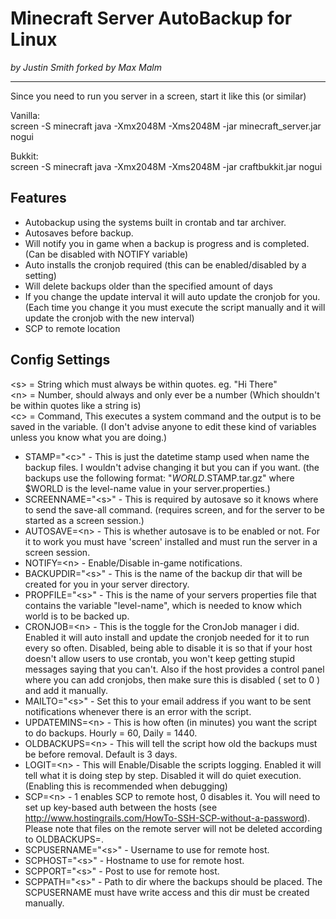 # Minecraft Server AutoBackup for Linux
_by Justin Smith
forked by Max Malm_

---
Since you need to run you server in a screen, start it like this (or similar)

Vanilla:<br>
screen -S minecraft java -Xmx2048M -Xms2048M -jar minecraft_server.jar nogui

Bukkit:<br>
screen -S minecraft java -Xmx2048M -Xms2048M -jar craftbukkit.jar nogui

## Features

* Autobackup using the systems built in crontab and tar archiver.
* Autosaves before backup.
* Will notify you in game when a backup is progress and is completed. (Can be disabled with NOTIFY variable)
* Auto installs the cronjob required (this can be enabled/disabled by a setting)
* Will delete backups older than the specified amount of days
* If you change the update interval it will auto update the cronjob for you. (Each time you change it you must execute the script manually and it will update the cronjob with the new interval)
* SCP to remote location

## Config Settings

\<s> = String which must always be within quotes. eg. "Hi There"<br>
\<n> = Number, should always and only ever be a number (Which shouldn't be within quotes like a string is)<br>
\<c> = Command, This executes a system command and the output is to be saved in the variable. (I don't advise anyone to edit these kind of variables unless you know what you are doing.)<br>

* STAMP="\<c>" - This is just the datetime stamp used when name the backup files. I wouldn't advise changing it but you can if you want. (the backups use the following format: "$WORLD.$STAMP.tar.gz" where $WORLD is the level-name value in your server.properties.)
* SCREENNAME="\<s>" - This is required by autosave so it knows where to send the save-all command. (requires screen, and for the server to be started as a screen session.)
* AUTOSAVE=\<n> - This is whether autosave is to be enabled or not. For it to work you must have 'screen' installed and must run the server in a screen session.
* NOTIFY=\<n> - Enable/Disable in-game notifications.
* BACKUPDIR="\<s>" - This is the name of the backup dir that will be created for you in your server directory.
* PROPFILE="\<s>" - This is the name of your servers properties file that contains the variable "level-name", which is needed to know which world is to be backed up.
* CRONJOB=\<n> - This is the toggle for the CronJob manager i did. Enabled it will auto install and update the cronjob needed for it to run every so often. Disabled, being able to disable it is so that if your host doesn't allow users to use crontab, you won't keep getting stupid messages saying that you can't. Also if the host provides a control panel where you can add cronjobs, then make sure this is disabled ( set to 0 ) and add it manually.
* MAILTO="\<s>" - Set this to your email address if you want to be sent notifications whenever there is an error with the script.
* UPDATEMINS=\<n> - This is how often (in minutes) you want the script to do backups. Hourly = 60, Daily = 1440.
* OLDBACKUPS=\<n> - This will tell the script how old the backups must be before removal. Default is 3 days.
* LOGIT=\<n> - This will Enable/Disable the scripts logging. Enabled it will tell what it is doing step by step. Disabled it will do quiet execution. (Enabling this is recommended when debugging)
* SCP=\<n> - 1 enables SCP to remote host, 0 disables it. You will need to set up key-based auth between the hosts (see http://www.hostingrails.com/HowTo-SSH-SCP-without-a-password). Please note that files on the remote server will not be deleted according to OLDBACKUPS=<n>.
* SCPUSERNAME="\<s>" - Username to use for remote host.
* SCPHOST="\<s>" - Hostname to use for remote host.
* SCPPORT="\<s>" - Post to use for remote host.
* SCPPATH="\<s>" - Path to dir where the backups should be placed. The SCPUSERNAME must have write access and this dir must be created manually.
